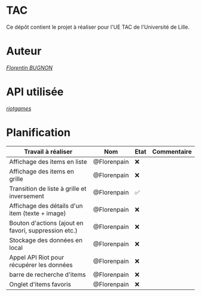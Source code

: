 # TAC

Ce dépôt contient le projet à réaliser pour l'UE TAC de l'Université de Lille.

# Auteur 

*[Florentin BUGNON](https://github.com/Florenpain)*

# API utilisée 

*[riotgames](https://developer.riotgames.com/)*

# Planification 

| Travail à réaliser                                   | Nom         | Etat | Commentaire  |
|------------------------------------------------------|-------------|------|--------------|
| Affichage des items en liste                         | @Florenpain | :x:  |  |
| Affichage des items en grille                        | @Florenpain | :x:  |  |
| Transition de liste à grille et inversement          | @Florenpain | :white_check_mark:  |  |
| Affichage des détails d'un item (texte + image)      | @Florenpain | :x:  |  |
| Bouton d'actions (ajout en favori, suppression etc.) | @Florenpain | :x:  |  |
| Stockage des données en local                        | @Florenpain | :x:  |  |
| Appel API Riot pour récupérer les données            | @Florenpain | :x:  |  |
| barre de recherche d'items                           | @Florenpain | :x:  |  |
| Onglet d'items favoris                               | @Florenpain | :x:  |  |



